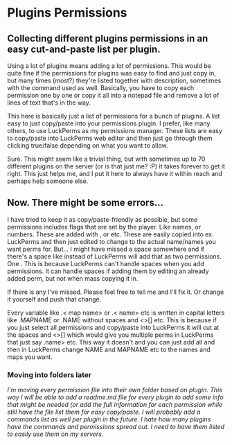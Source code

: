 # Plugins Permissions
## Collecting different plugins permissions in an easy cut-and-paste list per plugin.

Using a lot of plugins means adding a lot of permissions. This would be quite fine if the permissions for plugins was easy to find and just copy in, but many times (most?) they're listed together with description, sometimes with the command used as well. Basically, you have to copy each permission one by one or copy it all into a notepad file and remove a lot of lines of text that's in the way.

This here is basically just a list of permissions for a bunch of plugins. A list easy to just copy/paste into your permissions plugin. I prefer, like many others, to use LuckPerms as my permissions manager. These lists are easy to copy/paste into LuckPerms web editor and then just go through them clicking true/false depending on what you want to allow. 

Sure. This might seem like a trivial thing, but with sometimes up to 70 different plugins on the server (or is that just me? :P) it takes forever to get it right. This just helps me, and I put it here to always have it within reach and perhaps help someone else.

## Now. There might be some errors...
I have tried to keep it as copy/paste-friendly as possible, but some permissions includes flags that are set by the player. Like names, or numbers. These are added with <name>, <number> or <flagname> etc. 
These are easily copied into ex. LuckPerms and then just edited to change <name> to the actual name/names you want perms for. But... I might have missed a space somewhere and if there's a space like <region name> instead of <regionname> LuckPerms will add that as two permissions. One <region and one name>. This is because LuckPerms can't handle spaces when you add permissions. It can handle spaces if adding them by editing an already added perm, but not when mass copying it in.
  
  If there is any I've missed. Please feel free to tell me and I'll fix it. Or change it yourself and push that change.

  
  Every variable like .< map name> or .< name> etc is written in capital letters like .MAPNAME or .NAME without spaces and <>[] etc. This is because if you just select all permissions and copy/paste into LuckPerms it will cut at the spaces and <>[] which would give you multiple perms in LuckPerms that just say .name> etc. This way it doesn't and you can just add all and then in LuckPerms change NAME and MAPNAME etc to the names and maps you want. 

  ### Moving into folders later
<i> I'm moving every permission file into their own folder based on plugin. This way I will be able to add a readme.md file for every plugin to add some info that might be needed (or add the full information for each permission while still have the file list them for easy copy/paste. I will probably add a commands list as well per plugin in the future. I hate how many plugins have the commands and permissions spread out. I need to have them listed to easily use them on my servers.  </i>
